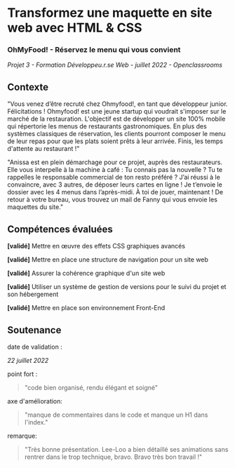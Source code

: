 # Transformez une maquette en site web avec HTML & CSS
### OhMyFood! - Réservez le menu qui vous convient
_Projet 3 - Formation Développeu.r.se Web - juillet 2022 - Openclassrooms_

## Contexte
"Vous venez d’être recruté chez Ohmyfood!, en tant que développeur junior. Félicitations !
Ohmyfood! est une jeune startup qui voudrait s'imposer sur le marché de la restauration. L'objectif est
de développer un site 100% mobile qui répertorie les menus de restaurants gastronomiques. En plus
des systèmes classiques de réservation, les clients pourront composer le menu de leur repas pour que
les plats soient prêts à leur arrivée. Finis, les temps d'attente au restaurant !"

"Anissa est en plein démarchage pour ce projet, auprès des restaurateurs. Elle vous interpelle à la
machine à café :
Tu connais pas la nouvelle ? Tu te rappelles le responsable commercial de ton resto préféré ? J’ai réussi
à le convaincre, avec 3 autres, de déposer leurs cartes en ligne ! Je t’envoie le dossier avec les 4
menus dans l’après-midi. À toi de jouer, maintenant !
De retour à votre bureau, vous trouvez un mail de Fanny qui vous envoie les maquettes du site."


## Compétences évaluées
**\[validé]** Mettre en œuvre des effets CSS graphiques avancés

**\[validé]** Mettre en place une structure de navigation pour un site web

**\[validé]** Assurer la cohérence graphique d'un site web

**\[validé]** Utiliser un système de gestion de versions pour le suivi du projet et son hébergement

**\[validé]** Mettre en place son environnement Front-End


## Soutenance
date de validation :

_22 juillet 2022_

point fort :
>"code bien organisé, rendu élégant et soigné"

axe d'amélioration:
>"manque de commentaires dans le code et manque un H1 dans l'index."

remarque: 
>"Très bonne présentation. Lee-Loo a bien détaillé ses animations sans rentrer dans le trop technique, bravo.
> Bravo très bon travail !"
